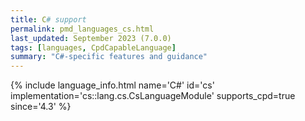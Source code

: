 ```yaml
---
title: C# support
permalink: pmd_languages_cs.html
last_updated: September 2023 (7.0.0)
tags: [languages, CpdCapableLanguage]
summary: "C#-specific features and guidance"
---
```


{% include language_info.html name='C#' id='cs' implementation='cs::lang.cs.CsLanguageModule' supports_cpd=true since='4.3' %}
